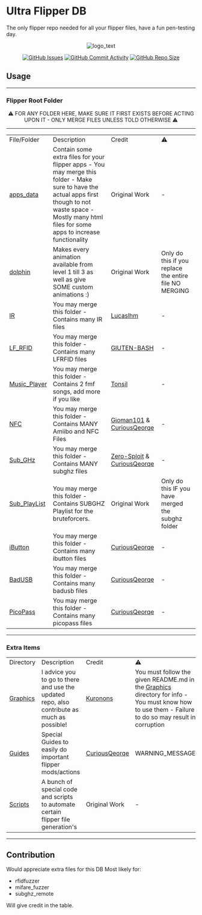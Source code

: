 # Ultra Flipper DB

The only flipper repo needed for all your flipper files, have a fun pen-testing day.

<div align="center">

![logo_text](https://user-images.githubusercontent.com/106865493/172037549-3e7167a0-ceb1-45ee-bd4b-549057f21adb.svg)

</div>

<div align="center">
    <a href="https://github.com/DefinetlyNotAI/Full_Flipper_Database/issues"><img src="https://img.shields.io/github/issues/DefinetlyNotAI/Full_Flipper_Database" alt="GitHub Issues"></a>
    <a href="https://github.com/DefinetlyNotAI/Full_Flipper_Database/graphs/commit-activity"><img src="https://img.shields.io/github/commit-activity/t/DefinetlyNotAI/Full_Flipper_Database" alt="GitHub Commit Activity"></a>
    <a href="https://github.com/DefinetlyNotAI/Full_Flipper_Database"><img src="https://img.shields.io/github/repo-size/DefinetlyNotAI/Full_Flipper_Database" alt="GitHub Repo Size"></a>
</div>

## Usage

---

### Flipper Root Folder

<!-- 
File/Folder must be a local link, Description is mandatory, Credit must be a link to the repo itself with the username as the text, Warning optional text
Use this html code:
    For outside code:
  <tr><td><a href="LOCAL_LINK" target="_blank">FILENAME</a></td><td>DESCRIPTION</td><td><a href="REPO_URL" target="_blank">USERNAME</a></td><td>WARNING_MESSAGE</td></tr>
    Original code:
  <tr><td><a href="LOCAL_LINK" target="_blank">FILENAME</a></td><td>DESCRIPTION</td><td>Original Work</td><td>WARNING_MESSAGE</td></tr>

If Warning message doesnt exist, use `-`
-->

<div align="center">
⚠️ FOR ANY FOLDER HERE, MAKE SURE IT FIRST EXISTS BEFORE ACTING UPON IT - ONLY MERGE FILES UNLESS TOLD OTHERWISE ⚠️
</div>

---

<div align="center">
    <table>
      <tr><td>File/Folder</td><td>Description</td><td>Credit</td><td>⚠️</td></tr>
      <tr><td><a href="Flipper_Root_Folder/apps_data" target="_blank">apps_data</a></td><td>Contain some extra files for your flipper apps - You may merge this folder - Make sure to have the actual apps first though to not waste space - Mostly many html files for some apps to increase functionality</td><td>Original Work</td><td>-</td></tr>
      <tr><td><a href="Flipper_Root_Folder/dolphin" target="_blank">dolphin</a></td><td>Makes every animation available from level 1 till 3 as well as give SOME custom animations :)</td><td>Original Work</td><td>Only do this if you replace the entire file NO MERGING</td></tr>
      <tr><td><a href="Flipper_Root_Folder/infrared" target="_blank">IR</a></td><td>You may merge this folder - Contains many IR files</td><td><a href="https://github.com/Lucaslhm/Flipper-IRDB" target="_blank">Lucaslhm</a></td><td>-</td></tr>
      <tr><td><a href="Flipper_Root_Folder/lfrfid" target="_blank">LF_RFID</a></td><td>You may merge this folder - Contains many LFRFID files</td><td><a href="https://github.com/GlUTEN-BASH/Flipper-Starnew/tree/main/StarRFID" target="_blank">GlUTEN-BASH</a></td><td>-</td></tr>
      <tr><td><a href="Flipper_Root_Folder/music_player" target="_blank">Music_Player</a></td><td>You may merge this folder - Contains 2 fmf songs, add more if you like</td><td><a href="https://github.com/Tonsil/flipper-music-files" target="_blank">Tonsil</a></td><td>-</td></tr>
      <tr><td><a href="Flipper_Root_Folder/nfc" target="_blank">NFC</a></td><td>You may merge this folder - Contains MANY Amiibo and NFC Files</td><td><a href="https://github.com/Gioman101/FlipperAmiibo" target="_blank">Gioman101</a> & <a href="https://github.com/curiousqeorqe/FlipperZeroDB" target="_blank">CuriousQeorqe</a></td><td>-</td></tr>
      <tr><td><a href="Flipper_Root_Folder/subghz" target="_blank">Sub_GHz</a></td><td>You may merge this folder - Contains MANY subghz files</td><td><a href="https://github.com/Zero-Sploit/FlipperZero-Subghz-DB" target="_blank">Zero-Sploit</a> & <a href="https://github.com/curiousqeorqe/FlipperZeroDB" target="_blank">CuriousQeorqe</a></td><td>-</td></tr>
      <tr><td><a href="Flipper_Root_Folder/subplaylist" target="_blank">Sub_PlayList</a></td><td>You may merge this folder - Contains SUBGHZ Playlist for the bruteforcers.</td><td>Original Work</td><td>Only do this IF you have merged the subghz folder</td></tr>
      <tr><td><a href="Flipper_Root_Folder/ibutton" target="_blank">iButton</a></td><td>You may merge this folder - Contains many ibutton files</td><td><a href="https://github.com/curiousqeorqe/FlipperZeroDB" target="_blank">CuriousQeorqe</a></td><td>-</td></tr>
      <tr><td><a href="Flipper_Root_Folder/badusb" target="_blank">BadUSB</a></td><td>You may merge this folder - Contains many badusb files</td><td><a href="https://github.com/curiousqeorqe/FlipperZeroDB" target="_blank">CuriousQeorqe</a></td><td>-</td></tr>
      <tr><td><a href="Flipper_Root_Folder/apps_assets/picopass" target="_blank">PicoPass</a></td><td>You may merge this folder - Contains many picopass files</td><td><a href="https://github.com/curiousqeorqe/FlipperZeroDB" target="_blank">CuriousQeorqe</a></td><td>-</td></tr>
    </table>
</div>

---

### Extra Items

<div align="center">
    <table>
      <tr><td>Directory</td><td>Description</td><td>Credit</td><td>⚠️</td></tr>
      <tr><td><a href="Graphics" target="_blank">Graphics</a></td><td>I advice you to go to there and use the updated repo, also contribute as much as possible!</td><td><a href="https://github.com/Kuronons/FZ_graphics" target="_blank">Kuronons</a></td><td>You must follow the given README.md in the <a href="Graphics" target="_blank">Graphics</a> directory for info - You must know how to use them - Failure to do so may result in corruption</td></tr>
      <tr><td><a href="Extra_Guides" target="_blank">Guides</a></td><td>Special Guides to easily do important flipper mods/actions</td><td><a href="https://github.com/curiousqeorqe/FlipperZeroDB" target="_blank">CuriousQeorqe</a></td><td>WARNING_MESSAGE</td></tr>
      <tr><td><a href="Automations_Scripts" target="_blank">Scripts</a></td><td>A bunch of special code and scripts to automate certain flipper file generation's</td><td>Original Work</td><td>-</td></tr>
    </table>
</div>

---

## Contribution

Would appreciate extra files for this DB
Most likely for:
- rfidfuzzer
- mifare_fuzzer
- subghz_remote

Will give credit in the table.
